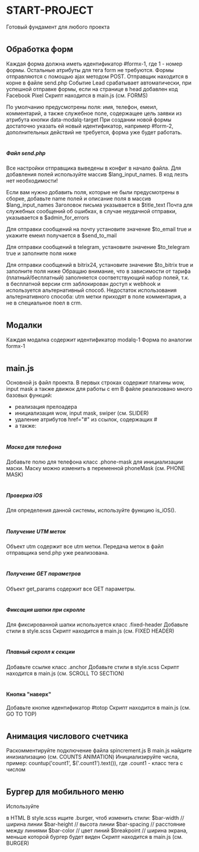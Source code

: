 # START-PROJECT
Готовый фундамент для любого проекта

# <h2></h2>

# <h2>Обработка форм</h2>
Каждая форма должна иметь идентификатор #formx-1, где 1 - номер формы. Остальные атрибуты для тега form не требуются.
Формы отправляются с помощью ajax методом POST. Отправщик находится в корне в файле send.php
Событие Lead срабатывает автоматически, при успешной отправке формы, если на странице в head добавлен код Facebook Pixel
Скрипт находится в main.js (см. FORMS)

По умолчанию предусмотрены поля: имя, телефон, емеил, комментарий, а также служебное поле, содержащее цель заявки из атрибута кнопки data-modalq-target
При создании новой формы достаточно указать ей новый идентификатор, например #form-2, дополнительных действий не требуется, форма уже будет работать.

# <h5>Файл send.php</h5>
Все настройки отправщика выведены в конфиг в начало файла. Для добавления полей используйте массив $lang_input_names. В код лезть нет необходимости!

Если вам нужно добавить поля, которые не были предусмотрены в сборке, добавьте name полей и описание поля в массив $lang_input_names
Заголовок письма указывается в $title_text
Почта для служебных сообщений об ошибках, в случае неудачной отправки, указывается в $admin_for_errors

Для отправки сообщений на почту установите значение $to_email true и укажите емеил получается в $send_to_mail

Для отправки сообщений в telegram, установите значение $to_telegram true и заполните поля ниже

Для отправки сообщений в bitrix24, установите значение $to_bitrix true и заполните поля ниже
Обращаю внимание, что в зависимости от тарифа (платный/бесплатный) заполняется соответствующий набор полей, т.к. в бесплатной версии crm заблокирован доступ к webhook и используется альтернативный способ. Недостаток использования альтернативного способа: utm метки приходят в поле комментария, а не в специальное поел в crm.

# <h2>Модалки</h2>
Каждая модалка содержит идентификатор modalq-1
Форма по аналогии formx-1

# <h2>main.js</h2>
Основной js файл проекта. В первых строках содержит плагины wow, input mask а также движок для работы с em
В файле реализовано много базовых функций:
- реализация прелоадера
- инициализация wow, input mask, swiper (см. SLIDER)
- удаление атрибутов href="#" из ссылок, содержащих #
- а также:

# <h5>Маска для телефона</h5>
Добавьте полю для телефона класс .phone-mask для инициализации маски.
Маску можно изменить в переменной phoneMask (см. PHONE MASK)

# <h5>Проверка iOS</h5>
Для определения данной системы, используйте функцию is_iOS().

# <h5>Получение UTM меток</h5>
Объект utm содержит все utm метки.
Передача меток в файл отправщика send.php уже реализована.

# <h5>Получение GET параметров</h5>
Объект get_params содержит все GET параметры.

# <h5>Фиксация шапки при скролле</h5>
Для фиксированной шапки используется класс .fixed-header
Добавьте стили в style.scss
Скрипт находится в main.js (см. FIXED HEADER)

# <h5>Плавный скролл к секции</h5>
Добавьте ссылке класс .anchor
Добавьте стили в style.scss
Скрипт находится в main.js (см. SCROLL TO SECTION)

# <h4>Кнопка "наверх"</h4>
Добавьте кнопке идентификатор #totop
Скрипт находится в main.js (см. GO TO TOP)

# <h2>Анимация числового счетчика</h2>
Раскомментируйте подключение файла spincrement.js
В main.js найдите инизиализацию (см. COUNTS ANIMATION)
Инициализируйте числа, пример: countup('count1', $('.count1').text()), где .count1 - класс тега с числом

# <h2>Бургер для мобильного меню</h2>
Используйте <div class="burger"></div> в HTML
В style.scss ищите .burger, чтоб изменить стили:
$bar-width   // ширина линии
$bar-height  // высота линии
$bar-spacing // расстояние между линиями
$bar-color   // цвет линий
$breakpoint  // ширина экрана, меньше которой бургер будет виден
Скрипт находится в main.js (см. BURGER)

